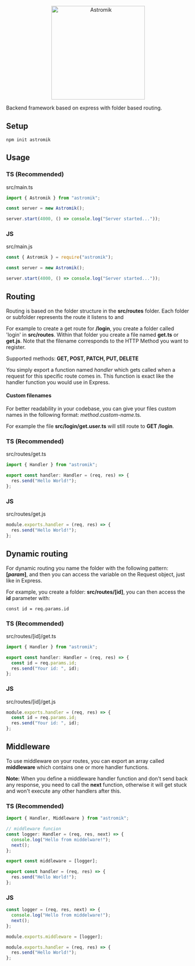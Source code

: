 <p align="center">
  <img alt="Astromik" src="https://raw.githubusercontent.com/sndrnz/astromik/main/logo.png" width="256px" />
</p>

Backend framework based on express with folder based routing.

## Setup

`npm init astromik`

## Usage

### TS (Recommended)

src/main.ts

```ts
import { Astromik } from "astromik";

const server = new Astromik();

server.start(4000, () => console.log("Server started..."));
```

### JS

src/main.js

```js
const { Astromik } = require("astromik");

const server = new Astromik();

server.start(4000, () => console.log("Server started..."));
```

## Routing

Routing is based on the folder structure in the **src/routes** folder.
Each folder or subfolder represents the route it listens to and

For example to create a get route for **/login**, you create a folder called 'login' in **src/routes**. Within that folder you create a file named **get.ts** or **get.js**. Note that the filename corresponds to the HTTP Method you want to register.

Supported methods: **GET, POST, PATCH, PUT, DELETE**

You simply export a function named _handler_ which gets called when a request for this specific route comes in. This function is exact like the handler function you would use in Express.

#### Custom filenames

For better readability in your codebase, you can give your files custom names in the following format: _method_._custom-name_.ts.

For example the file **src/login/get.user.ts** will still route to **GET /login**.

### TS (Recommended)

src/routes/get.ts

```ts
import { Handler } from "astromik";

export const handler: Handler = (req, res) => {
  res.send("Hello World!");
};
```

### JS

src/routes/get.js

```js
module.exports.handler = (req, res) => {
  res.send("Hello World!");
};
```

## Dynamic routing

For dynamic routing you name the folder with the following pattern: **[_param_]**, and then you can access the variable on the Request object, just like in Express.

For example, you create a folder: **src/routes/[id]**, you can then access the **id** parameter with:

`const id = req.params.id`

### TS (Recommended)

src/routes/[id]/get.ts

```ts
import { Handler } from "astromik";

export const handler: Handler = (req, res) => {
  const id = req.params.id;
  res.send("Your id: ", id);
};
```

### JS

src/routes/[id]/get.js

```js
module.exports.handler = (req, res) => {
  const id = req.params.id;
  res.send("Your id: ", id);
};
```

## Middleware

To use middleware on your routes, you can export an array called **middleware** which contains one or more handler functions.

**Note:** When you define a middleware handler function and don't send back any response, you need to call the **next** function, otherwise it will get stuck and won't execute any other handlers after this.

### TS (Recommended)

```ts
import { Handler, Middleware } from "astromik";

// middleware funcion
const logger: Handler = (req, res, next) => {
  console.log("Hello from middelware!");
  next();
};

export const middleware = [logger];

export const handler = (req, res) => {
  res.send("Hello World!");
};
```

### JS

```js
const logger = (req, res, next) => {
  console.log("Hello from middelware!");
  next();
};

module.exports.middleware = [logger];

module.exports.handler = (req, res) => {
  res.send("Hello World!");
};
```
